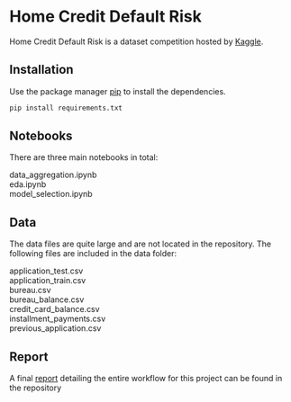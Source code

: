 # Home Credit Default Risk

Home Credit Default Risk is a dataset competition hosted by [Kaggle](https://www.kaggle.com/competitions/home-credit-default-risk/overview). 

## Installation

Use the package manager [pip](https://pip.pypa.io/en/stable/) to install the dependencies.

```bash
pip install requirements.txt
```

## Notebooks

There are three main notebooks in total:

data_aggregation.ipynb\
eda.ipynb\
model_selection.ipynb

## Data

The data files are quite large and are not located in the repository. The following files are included in the data folder:

application_test.csv\
application_train.csv\
bureau.csv\
bureau_balance.csv\
credit_card_balance.csv\
installment_payments.csv\
previous_application.csv

## Report

A final [report](https://github.com/julian-fong/home-credit-default-risk/blob/main/Home_Credit_Default_Risk.pdf) detailing the entire workflow for this project can be found in the repository